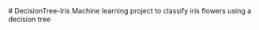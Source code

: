 <meta name="google-site-verification" content="JdqABgcqlvvCoS1bszQCWKnq6hYi-Ddj5FZ9gjs0yDk" />
# DecisionTree-Iris
Machine learning project to classify iris flowers using a decision tree
